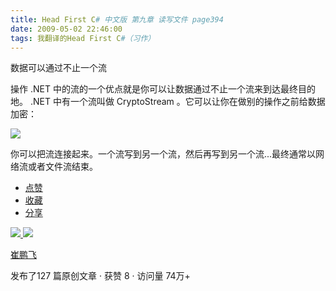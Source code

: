 ```yaml
---
title: Head First C# 中文版 第九章 读写文件 page394
date: 2009-05-02 22:46:00
tags: 我翻译的Head First C#（习作）
---
```

数据可以通过不止一个流

  

操作  .NET  中的流的一个优点就是你可以让数据通过不止一个流来到达最终目的地。  .NET  中有一个流叫做  CryptoStream
。它可以让你在做别的操作之前给数据加密：

  

![](https://p-blog.csdn.net/images/p_blog_csdn_net/cuipengfei1/EntryImages/20090502/2009-05-02_22-37-33.jpg)

你可以把流连接起来。一个流写到另一个流，然后再写到另一个流...最终通常以网络流或者文件流结束。

  * [ 点赞  ](javascript:;)
  * [ 收藏  ](javascript:;)
  * [ 分享 ](javascript:;)

[ ![](https://profile.csdnimg.cn/5/2/5/3_cuipengfei1)
![](https://g.csdnimg.cn/static/user-reg-year/1x/11.png)
](https://blog.csdn.net/cuipengfei1)

[ 崔鹏飞 ](https://blog.csdn.net/cuipengfei1)

发布了127 篇原创文章  ·  获赞 8  ·  访问量 74万+


